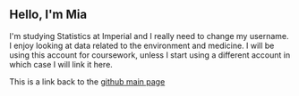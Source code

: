 ## Hello, I'm Mia

I'm studying Statistics at Imperial and I really need to change my username. I enjoy looking at data related to the environment and medicine. I will be using this account for coursework, unless I start using a different account in which case I will link it here.


This is a link back to the [github main page](https://github.com/)

<!--
**roggenrolaisbestmon/roggenrolaisbestmon** is a ✨ _special_ ✨ repository because its `README.md` (this file) appears on your GitHub profile.

Here are some ideas to get you started:

- 🔭 I’m currently working on ...
- 🌱 I’m currently learning ...
- 👯 I’m looking to collaborate on ...
- 🤔 I’m looking for help with ...
- 💬 Ask me about ...
- 📫 How to reach me: ...
- 😄 Pronouns: ...
- ⚡ Fun fact: ...
-->
